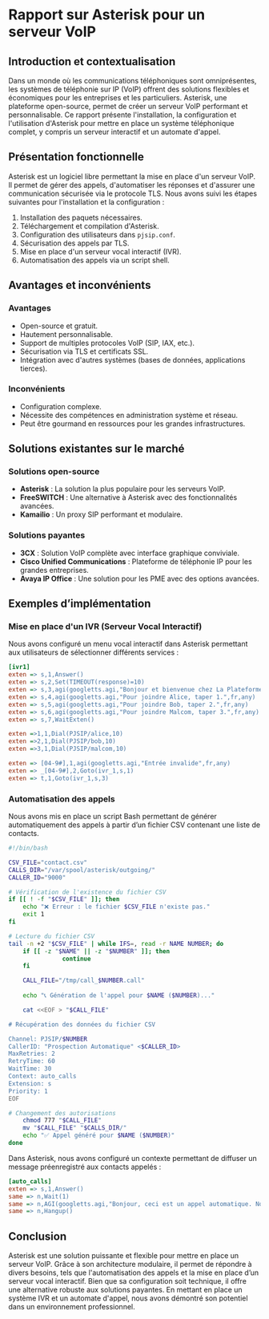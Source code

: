# Rapport sur Asterisk pour un serveur VoIP

## Introduction et contextualisation

Dans un monde où les communications téléphoniques sont omniprésentes, les systèmes de téléphonie sur IP (VoIP) offrent des solutions flexibles et économiques pour les entreprises et les particuliers. Asterisk, une plateforme open-source, permet de créer un serveur VoIP performant et personnalisable. Ce rapport présente l'installation, la configuration et l'utilisation d'Asterisk pour mettre en place un système téléphonique complet, y compris un serveur interactif et un automate d'appel.

## Présentation fonctionnelle

Asterisk est un logiciel libre permettant la mise en place d'un serveur VoIP. Il permet de gérer des appels, d'automatiser les réponses et d'assurer une communication sécurisée via le protocole TLS. Nous avons suivi les étapes suivantes pour l'installation et la configuration :

1.  Installation des paquets nécessaires.
2.  Téléchargement et compilation d'Asterisk.
3.  Configuration des utilisateurs dans `pjsip.conf`.
4.  Sécurisation des appels par TLS.
5.  Mise en place d'un serveur vocal interactif (IVR).
6.  Automatisation des appels via un script shell.

## Avantages et inconvénients

### Avantages

-   Open-source et gratuit.
-   Hautement personnalisable.
-   Support de multiples protocoles VoIP (SIP, IAX, etc.).
-   Sécurisation via TLS et certificats SSL.
-   Intégration avec d'autres systèmes (bases de données, applications tierces).

### Inconvénients

-   Configuration complexe.
-   Nécessite des compétences en administration système et réseau.
-   Peut être gourmand en ressources pour les grandes infrastructures.

## Solutions existantes sur le marché

### Solutions open-source

-   **Asterisk** : La solution la plus populaire pour les serveurs VoIP.
-   **FreeSWITCH** : Une alternative à Asterisk avec des fonctionnalités avancées.
-   **Kamailio** : Un proxy SIP performant et modulaire.

### Solutions payantes

-   **3CX** : Solution VoIP complète avec interface graphique conviviale.
-   **Cisco Unified Communications** : Plateforme de téléphonie IP pour les grandes entreprises.
-   **Avaya IP Office** : Une solution pour les PME avec des options avancées.

## Exemples d’implémentation

### Mise en place d'un IVR (Serveur Vocal Interactif)

Nous avons configuré un menu vocal interactif dans Asterisk permettant aux utilisateurs de sélectionner différents services :

```ini
[ivr1]
exten => s,1,Answer()
exten => s,2,Set(TIMEOUT(response)=10)
exten => s,3,agi(googletts.agi,"Bonjour et bienvenue chez La Plateforme !",fr,any)
exten => s,4,agi(googletts.agi,"Pour joindre Alice, taper 1.",fr,any)
exten => s,5,agi(googletts.agi,"Pour joindre Bob, taper 2.",fr,any)
exten => s,6,agi(googletts.agi,"Pour joindre Malcom, taper 3.",fr,any)
exten => s,7,WaitExten()

exten =>1,1,Dial(PJSIP/alice,10)
exten =>2,1,Dial(PJSIP/bob,10)
exten =>3,1,Dial(PJSIP/malcom,10)

exten => [04-9#],1,agi(googletts.agi,"Entrée invalide",fr,any)
exten => _[04-9#],2,Goto(ivr_1,s,1)
exten => t,1,Goto(ivr_1,s,3)

```

### Automatisation des appels

Nous avons mis en place un script Bash permettant de générer automatiquement des appels à partir d’un fichier CSV contenant une liste de contacts.

```bash
#!/bin/bash

CSV_FILE="contact.csv"
CALLS_DIR="/var/spool/asterisk/outgoing/"
CALLER_ID="9000"

# Vérification de l'existence du fichier CSV
if [[ ! -f "$CSV_FILE" ]]; then
    echo "❌ Erreur : le fichier $CSV_FILE n'existe pas."
    exit 1
fi

# Lecture du fichier CSV
tail -n +2 "$CSV_FILE" | while IFS=, read -r NAME NUMBER; do
    if [[ -z "$NAME" || -z "$NUMBER" ]]; then
               continue
    fi

    CALL_FILE="/tmp/call_$NUMBER.call"
    
    echo "📞 Génération de l'appel pour $NAME ($NUMBER)..."

    cat <<EOF > "$CALL_FILE"

# Récupération des données du fichier CSV

Channel: PJSIP/$NUMBER
CallerID: "Prospection Automatique" <$CALLER_ID>
MaxRetries: 2
RetryTime: 60
WaitTime: 30
Context: auto_calls
Extension: s
Priority: 1
EOF

# Changement des autorisations
    chmod 777 "$CALL_FILE"
    mv "$CALL_FILE" "$CALLS_DIR/"
    echo "✅ Appel généré pour $NAME ($NUMBER)"
done

```

Dans Asterisk, nous avons configuré un contexte permettant de diffuser un message préenregistré aux contacts appelés :

```ini
[auto_calls]
exten => s,1,Answer()
same => n,Wait(1)
same => n,AGI(googletts.agi,"Bonjour, ceci est un appel automatique. Nous vous présentons l'école de la plateforme, un établissement innovant où vous pouvez développer vos compétences et acquérir de nouvelles",fr)
same => n,Hangup()

```

## Conclusion

Asterisk est une solution puissante et flexible pour mettre en place un serveur VoIP. Grâce à son architecture modulaire, il permet de répondre à divers besoins, tels que l'automatisation des appels et la mise en place d’un serveur vocal interactif. Bien que sa configuration soit technique, il offre une alternative robuste aux solutions payantes. En mettant en place un système IVR et un automate d'appel, nous avons démontré son potentiel dans un environnement professionnel.

